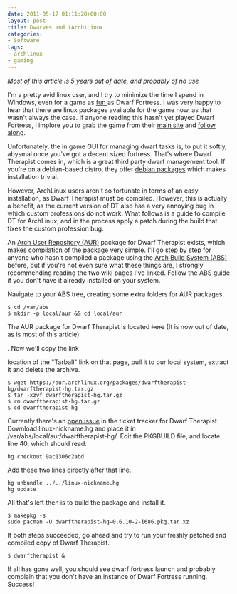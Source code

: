 ```yaml
---
date: 2011-05-17 01:11:28+00:00
layout: post
title: Dwarves and (Arch)Linux
categories:
- Software
tags:
- archlinux
- gaming
---
```


*Most of this article is 5 years out of date, and probably of no use*

I'm a pretty avid linux user, and I try to minimize the time I spend in Windows,
even for a game as [fun ](http://df.magmawiki.com/index.php/DF2010:Losing)as
Dwarf Fortress. I was very happy to hear that there are linux packages available
for the game now, as that wasn't always the case. If anyone reading this hasn't
  yet played Dwarf Fortress, I implore you to grab the game from their [main
  site](http://www.bay12games.com/dwarves/) and [follow
  along](http://df.magmawiki.com/index.php/40d:Your_first_fortress).

Unfortunately, the in game GUI for managing dwarf tasks is, to put it softly,
abysmal once you've got a decent sized fortress. That's where Dwarf Therapist
comes in, which is a great third party dwarf management tool. If you're on a
debian-based distro, they offer [debian
packages](http://code.google.com/p/dwarftherapist/wiki/LinuxVersion) which makes
installation trivial.

However, ArchLinux users aren't so fortunate in terms of an easy installation,
as Dwarf Therapist must be compiled. However, this is actually a benefit, as the
current version of DT also has a very annoying bug in which custom professions
do not work. What follows is a guide to compile DT for ArchLinux, and in the
  process apply a patch during the build that fixes the custom profession bug.

An [Arch User Repository (AUR)](https://wiki.archlinux.org/index.php/AUR)
package for Dwarf Therapist exists, which makes compilation of the package very
simple. I'll go step by step for anyone who hasn't compiled a package using the
[Arch Build System
(ABS)](https://wiki.archlinux.org/index.php/Arch_Build_System) before, but if
you're not even sure what these things are, I strongly recommending reading the
two wiki pages I've linked. Follow the ABS guide if you don't have it already
installed on your system.

Navigate to your ABS tree, creating some extra folders for AUR packages.

    $ cd /var/abs
    $ mkdir -p local/aur && cd local/aur

The AUR package for Dwarf Therapist is located <s>here</s> (It is
  now out of date, as is most of this article)
<!--[here](https://aur.archlinux.org/packages.php?ID=38062)-->. Now we'll copy the link
location of the "Tarball" link on that page, pull it to our local system,
extract it and delete the archive.

    $ wget https://aur.archlinux.org/packages/dwarftherapist-hg/dwarftherapist-hg.tar.gz
    $ tar -xzvf dwarftherapist-hg.tar.gz
    $ rm dwarftherapist-hg.tar.gz
    $ cd dwarftherapist-hg

Currently there's an [open
issue](http://code.google.com/p/dwarftherapist/issues/detail?id=175) in the
ticket tracker for Dwarf Therapist. Download linux-nickname.hg and place it in
/var/abs/local/aur/dwarftherapist-hg/. Edit the PKGBUILD file, and locate line
40, which should read:

    hg checkout 9ac1306c2abd

Add these two lines directly after that line.

    hg unbundle ../../linux-nickname.hg
    hg update


All that's left then is to build the package and install it.

    $ makepkg -s
    sudo pacman -U dwarftherapist-hg-0.6.10-2-i686.pkg.tar.xz

If both steps succeeded, go ahead and try to run your freshly patched and
compiled copy of Dwarf Therapist.

    $ dwarftherapist &

If all has gone well, you should see dwarf fortress launch and probably complain
that you don't have an instance of Dwarf Fortress running. Success!
